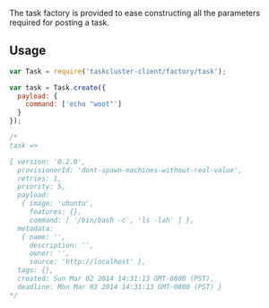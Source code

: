 The task factory is provided to ease constructing all the parameters
required for posting a task.

## Usage

```js
var Task = require('taskcluster-client/factory/task');

var task = Task.create({
  payload: {
    command: ['echo "woot"']
  }
});

/*
task =>

{ version: '0.2.0',
  provisionerId: 'dont-spawn-machines-without-real-value',
  retries: 1,
  priority: 5,
  payload: 
   { image: 'ubuntu',
     features: {},
     command: [ '/bin/bash -c', 'ls -lah' ] },
  metadata:
   { name: '',
     description: '',
     owner: '',
     source: 'http://localhost' },
  tags: {},
  created: Sun Mar 02 2014 14:31:13 GMT-0800 (PST),
  deadline: Mon Mar 03 2014 14:31:13 GMT-0800 (PST) }
*/
```
